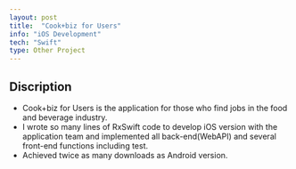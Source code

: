 ```yaml
---
layout: post
title:  "Cook+biz for Users"
info: "iOS Development"
tech: "Swift"
type: Other Project 
---
```


## Discription

* Cook+biz for Users is the application for those who find jobs in the food and beverage industry.
* I wrote so many lines of RxSwift code to develop iOS version with the application team and implemented all back-end(WebAPI) and several front-end functions including test.
* Achieved twice as many downloads as Android version.
